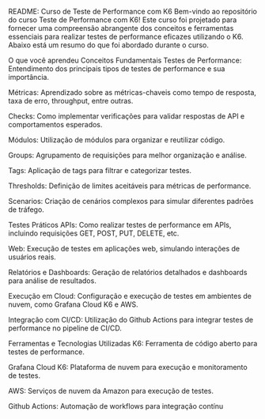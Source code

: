 README: Curso de Teste de Performance com K6
Bem-vindo ao repositório do curso Teste de Performance com K6! Este curso foi projetado para fornecer uma compreensão abrangente dos conceitos e ferramentas essenciais para realizar testes de performance eficazes utilizando o K6. Abaixo está um resumo do que foi abordado durante o curso.

O que você aprendeu
Conceitos Fundamentais
Testes de Performance: Entendimento dos principais tipos de testes de performance e sua importância.

Métricas: Aprendizado sobre as métricas-chaveis como tempo de resposta, taxa de erro, throughput, entre outras.

Checks: Como implementar verificações para validar respostas de API e comportamentos esperados.

Módulos: Utilização de módulos para organizar e reutilizar código.

Groups: Agrupamento de requisições para melhor organização e análise.

Tags: Aplicação de tags para filtrar e categorizar testes.

Thresholds: Definição de limites aceitáveis para métricas de performance.

Scenarios: Criação de cenários complexos para simular diferentes padrões de tráfego.

Testes Práticos
APIs: Como realizar testes de performance em APIs, incluindo requisições GET, POST, PUT, DELETE, etc.

Web: Execução de testes em aplicações web, simulando interações de usuários reais.

Relatórios e Dashboards: Geração de relatórios detalhados e dashboards para análise de resultados.

Execução em Cloud: Configuração e execução de testes em ambientes de nuvem, como Grafana Cloud K6 e AWS.

Integração com CI/CD: Utilização do Github Actions para integrar testes de performance no pipeline de CI/CD.

Ferramentas e Tecnologias Utilizadas
K6: Ferramenta de código aberto para testes de performance.

Grafana Cloud K6: Plataforma de nuvem para execução e monitoramento de testes.

AWS: Serviços de nuvem da Amazon para execução de testes.

Github Actions: Automação de workflows para integração contínu